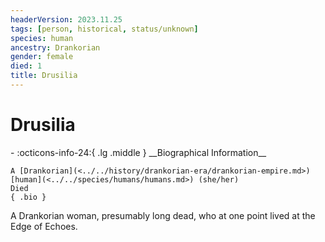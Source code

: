 ```yaml
---
headerVersion: 2023.11.25
tags: [person, historical, status/unknown]
species: human
ancestry: Drankorian
gender: female
died: 1
title: Drusilia
---
```

# Drusilia
<div class="grid cards ext-narrow-margin ext-one-column" markdown>
- :octicons-info-24:{ .lg .middle } __Biographical Information__

    A [Drankorian](<../../history/drankorian-era/drankorian-empire.md>) [human](<../../species/humans/humans.md>) (she/her)  
    Died  
    { .bio }

</div>


A Drankorian woman, presumably long dead, who at one point lived at the Edge of Echoes.